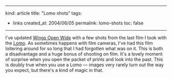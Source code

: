 -----
kind: article
title: "Lomo shots"
tags:
- links
created_at: 2004/06/05
permalink: lomo-shots
toc: false
-----

<p>I've updated <a href="http://www.rousette.org.uk/wingsopenwide/index.php" title="Wings Open Wide">Wings Open Wide</a> with a few shots from the last film I took with the <a href="http://www.lomography.com/" title="Lomography">Lomo</a>. As sometimes happens with film cameras, I've had this film loitering around for so long that I had forgotten what was on it. This is both a disadvantage and a huge bonus of shooting on film. It's a lovely moment of surprise when you open the packet of prints and look into the past. This is doubly true when you use a Lomo &mdash; images very rarely turn out the way you expect, but there's a kind of magic in that.</p>


